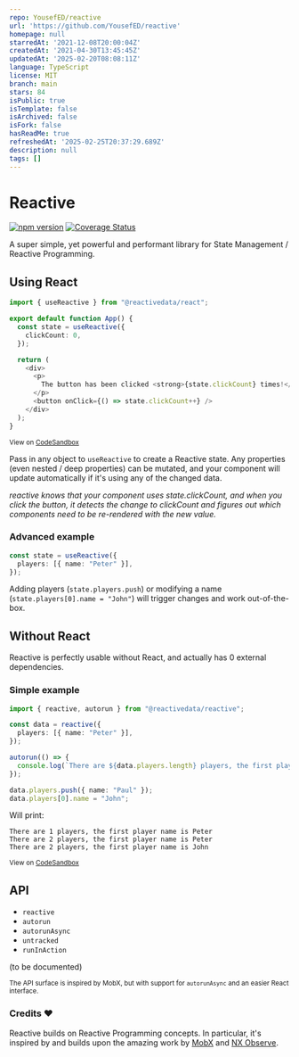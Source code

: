 ```yaml
---
repo: YousefED/reactive
url: 'https://github.com/YousefED/reactive'
homepage: null
starredAt: '2021-12-08T20:00:04Z'
createdAt: '2021-04-30T13:45:45Z'
updatedAt: '2025-02-20T08:08:11Z'
language: TypeScript
license: MIT
branch: main
stars: 84
isPublic: true
isTemplate: false
isArchived: false
isFork: false
hasReadMe: true
refreshedAt: '2025-02-25T20:37:29.689Z'
description: null
tags: []
---
```


# Reactive

[![npm version](https://badge.fury.io/js/%40reactivedata%2Freactive.svg)](https://badge.fury.io/js/%40reactivedata%2Freactive) [![Coverage Status](https://coveralls.io/repos/github/YousefED/reactive/badge.svg)](https://coveralls.io/github/YousefED/reactive)

A super simple, yet powerful and performant library for State Management / Reactive Programming.

## Using React

```typescript
import { useReactive } from "@reactivedata/react";

export default function App() {
  const state = useReactive({
    clickCount: 0,
  });

  return (
    <div>
      <p>
        The button has been clicked <strong>{state.clickCount} times!</strong>
      </p>
      <button onClick={() => state.clickCount++} />
    </div>
  );
}
```

<sup>View on [CodeSandbox](https://codesandbox.io/s/reactivedatareact-basic-example-ihgu9?file=/src/App.tsx)</sup>

Pass in any object to `useReactive` to create a Reactive state. Any properties (even nested / deep properties) can be mutated, and your component will update automatically if it's using any of the changed data.

_reactive knows that your component uses state.clickCount, and when you click the button, it detects the change to clickCount and figures out which components need to be re-rendered with the new value._

### Advanced example

```typescript
const state = useReactive({
  players: [{ name: "Peter" }],
});
```

Adding players (`state.players.push`) or modifying a name (`state.players[0].name = "John"`) will trigger changes and work out-of-the-box.

## Without React

Reactive is perfectly usable without React, and actually has 0 external dependencies.

### Simple example

```typescript
import { reactive, autorun } from "@reactivedata/reactive";

const data = reactive({
  players: [{ name: "Peter" }],
});

autorun(() => {
  console.log(`There are ${data.players.length} players, the first player name is ${data.players[0].name}`);
});

data.players.push({ name: "Paul" });
data.players[0].name = "John";
```

Will print:

```
There are 1 players, the first player name is Peter
There are 2 players, the first player name is Peter
There are 2 players, the first player name is John
```

<sup>View on [CodeSandbox](https://codesandbox.io/s/reactivedatareactive-basic-example-b3fs3)</sup>

## API

- `reactive`
- `autorun`
- `autorunAsync`
- `untracked`
- `runInAction`

(to be documented)

<sup>The API surface is inspired by MobX, but with support for `autorunAsync` and an easier React interface.</sup>

### Credits ❤️

Reactive builds on Reactive Programming concepts. In particular, it's inspired by and builds upon the amazing work by [MobX](https://mobx.js.org/) and [NX Observe](https://github.com/nx-js/observer-util).
